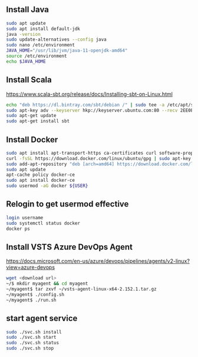 ## Install Java
```bash
sudo apt update
sudo apt install default-jdk
java -version
sudo update-alternatives --config java
sudo nano /etc/environment
JAVA_HOME="/usr/lib/jvm/java-11-openjdk-amd64"
source /etc/environment
echo $JAVA_HOME
```

## Install Scala
https://www.scala-sbt.org/release/docs/Installing-sbt-on-Linux.html
```bash
echo "deb https://dl.bintray.com/sbt/debian /" | sudo tee -a /etc/apt/sources.list.d/sbt.list
sudo apt-key adv --keyserver hkp://keyserver.ubuntu.com:80 --recv 2EE0EA64E40A89B84B2DF73499E82A75642AC823
sudo apt-get update
sudo apt-get install sbt
```
## Install Docker
```bash
sudo apt install apt-transport-https ca-certificates curl software-properties-common
curl -fsSL https://download.docker.com/linux/ubuntu/gpg | sudo apt-key add -
sudo add-apt-repository "deb [arch=amd64] https://download.docker.com/linux/ubuntu bionic stable"
sudo apt update
apt-cache policy docker-ce
sudo apt install docker-ce
sudo usermod -aG docker ${USER}
```
## Relogin to get usermod effective
```bash
login username
sudo systemctl status docker
docker ps
```

## Install VSTS Azure DevOps Agent
https://docs.microsoft.com/en-us/azure/devops/pipelines/agents/v2-linux?view=azure-devops

```bash
wget <download url>
~/$ mkdir myagent && cd myagent
~/myagent$ tar zxvf ~/vsts-agent-linux-x64-2.152.1.tar.gz
~/myagent$ ./config.sh
~/myagent$ ./run.sh
```

## start agent service
```bash
sudo ./svc.sh install
sudo ./svc.sh start
sudo ./svc.sh status
sudo ./svc.sh stop
```
